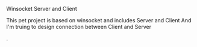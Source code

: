 Winsocket Server and Client

This pet project is based on winsocket and includes Server and Client
And I'm truing to design connection between Client and Server

.
